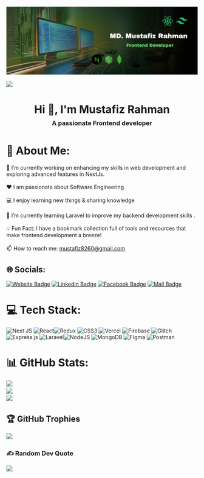 
![Alt text](<asset/banner_image.jpg>)

![](https://komarev.com/ghpvc/?username=mustafiz82)
<h1 align="center" >Hi 👋, I'm Mustafiz Rahman</h1>
<h3 align="center" style="margin : -10px">A passionate Frontend developer</h3>
<br>

# 💫 About Me:
🔭 I’m currently working on enhancing my skills in web development and exploring advanced features in NextJs.<br><br>❤️ I am passionate about Software Engineering<br><br>💻 I enjoy learning new things & sharing knowledge<br><br>🌱 I’m currently learning Laravel to improve my backend development skills .<br><br>💡 Fun Fact: I have a bookmark collection full of tools and resources that make frontend development a breeze!<br><br>📫 How to reach me: mustafiz8260@gmail.com


## 🌐 Socials:
[![Website Badge](https://img.shields.io/badge/WebSite-000000?style=for-the-badge&logo=WebStorm&logoColor=white)](https://mustafizrahman.vercel.app/)
[![Linkedin Badge](https://img.shields.io/badge/LinkedIn-0077B5?style=for-the-badge&logo=linkedin&logoColor=white)](https://www.linkedin.com/in/mdmustafiz8260)
[![Facebook Badge](https://img.shields.io/badge/Facebook-1877F2?style=for-the-badge&logo=facebook&logoColor=white)](https://facebook.com/mdmustafiz.rahman.988)
[![Mail Badge](https://img.shields.io/badge/Gmail-D14836?style=for-the-badge&logo=gmail&logoColor=white)](mailto:mustafiz8260@gmail.com)

# 💻 Tech Stack:
 ![Next JS](https://img.shields.io/badge/Next-black?style=for-the-badge&logo=next.js&logoColor=white) ![React](https://img.shields.io/badge/react-%2320232a.svg?style=for-the-badge&logo=react&logoColor=%2361DAFB)![Redux](https://img.shields.io/badge/redux-%23593d88.svg?style=for-the-badge&logo=redux&logoColor=white)
![CSS3](https://img.shields.io/badge/css3-%231572B6.svg?style=for-the-badge&logo=css3&logoColor=white) ![Vercel](https://img.shields.io/badge/vercel-%23000000.svg?style=for-the-badge&logo=vercel&logoColor=white) ![Firebase](https://img.shields.io/badge/firebase-%23039BE5.svg?style=for-the-badge&logo=firebase) ![Glitch](https://img.shields.io/badge/glitch-%233333FF.svg?style=for-the-badge&logo=glitch&logoColor=white) ![Express.js](https://img.shields.io/badge/express.js-%23404d59.svg?style=for-the-badge&logo=express&logoColor=%2361DAFB) ![Laravel](https://img.shields.io/badge/laravel-%23FF2D20.svg?style=for-the-badge&logo=laravel&logoColor=white)![NodeJS](https://img.shields.io/badge/node.js-6DA55F?style=for-the-badge&logo=node.js&logoColor=white)   ![MongoDB](https://img.shields.io/badge/MongoDB-%234ea94b.svg?style=for-the-badge&logo=mongodb&logoColor=white) ![Figma](https://img.shields.io/badge/figma-%23F24E1E.svg?style=for-the-badge&logo=figma&logoColor=white) ![Postman](https://img.shields.io/badge/Postman-FF6C37?style=for-the-badge&logo=postman&logoColor=white)
# 📊 GitHub Stats:
![](https://github-readme-stats.vercel.app/api?username=mustafiz82&theme=blue-green&hide_border=false&include_all_commits=true&count_private=true)<br/>
![](https://github-readme-streak-stats.herokuapp.com/?user=mustafiz82&theme=blue-green&hide_border=false)<br/>
![](https://github-readme-stats.vercel.app/api/top-langs/?username=mustafiz82&theme=blue-green&hide_border=false&include_all_commits=true&count_private=true&layout=compact)

## 🏆 GitHub Trophies
![](https://github-profile-trophy.vercel.app/?username=mustafiz82&theme=radical&no-frame=false&no-bg=true&margin-w=4)

### ✍️ Random Dev Quote
![](https://quotes-github-readme.vercel.app/api?type=horizontal&theme=radical)

<!-- 
[Backend Documentation](https://docs.google.com/document/d/1H2nazC9yTu62d5QpjTWdHevcKUp-q_hz3kcsGXbDfJY/edit?tab=t.0)
[React Documentation](https://docs.google.com/document/d/1-8naaB5Ifp9nuKyWU5UdjRQw98qH1E3mSMj_ZRtRCjY/edit?tab=t.0#heading=h.mp5l0rrd9uo7)
[Javasctipt](https://docs.google.com/document/d/1nNcq3kgX48LeCdKuVZ124akfn9cNKUWp9ZGJEORv6IQ/edit?tab=t.0#heading=h.lvygdi6bj1m7)
-->




<!-- Proudly created with GPRM ( https://gprm.itsvg.in ) -->
